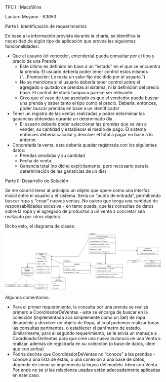 TPC I : MacoWins

Lautaro Moyano - K3053

Parte I: Identificación de requerimientos

En base a la información provista durante la charla, se identifica la necesidad de algún tipo de aplicación que provea las siguientes funcionalidades:

- Que el usuario (el vendedor, entendería) pueda consultar por el tipo y precio de una Prenda
   - Este último es definido en base a un “estado” en el que se encuentra la prenda. El usuario debería poder tener control estos mismos (“...Promoción: Le resta un valor fijo decidido por el usuario.”)
   - No se menciona si el usuario debería tener control sobre el agregado o quitado de prendas al sistema, ni la definición del precio base. El control de stock tampoco parece ser relevante.
   - Creo que el caso de uso asociado es que el vendedor pueda buscar una prenda y saber tanto el tipo como el precio. Deberia, entonces, poder buscar prendas en base a un identificador
- Tener un registro de las ventas realizadas y poder determinar las ganancias obtenidas durante un determinado día.
   - El usuario debería poder seleccionar las prendas que se van a vender, su cantidad y establecer el medio de pago. El sistema entonces debería calcular y devolver     el total a pagar en base a lo anterior.
- Concretada la venta, esta debería quedar registrada con los siguientes datos:
   - Prendas vendidas y su cantidad
   - Fecha de venta
   - Ganancia total (no dicho explícitamente, pero necesario para la determinación de las ganancias de un dia)

Parte II: Desarrollo de Solución

Se me ocurrió tener al principio un objeto que opere como una interfaz inicial entre el usuario y el sistema. Sería un “punto de entrada”, permitiendo buscar ropa y “crear” nuevas ventas. No quiero que tenga una cantidad de responsabilidades excesiva - en tanto pueda, que las consultas de datos sobre la ropa y el agregado de productos a un venta a concretar sea realizado por otros objetos.

Dicho esto, el diagrama de clases:

![diagrama](https://github.com/nullspace1/macowinsPrimeraIteracion/blob/main/ejercicio.png)


Algunos comentarios:

- Para el primer requerimiento, la consulta por una prenda se realiza primero a CoordinadorDeVentas - este se encarga de buscar en la colección (implementada aca simplemente como un Set) de ropa disponible y devolver un objeto de Ropa, al cual podemos realizar todas las consultas pertinentes, o establecer el parámetro de estado.
Similarmente, para el segundo requerimiento, se le envía un mensaje a CoordinadorDeVentas para que cree una nueva instancia de una Venta a realizar, además de registrarla en su colección (o base de datos, idem que con arriba)
- Podría decirse que CoordinadorDeVentas no “conoce” a las prendas - conoce a una lista de estas, o una conexión a una base de datos, depende de cómo se implementa la lógica del modelo. Idem con Venta. Por ende no se si las relaciones usadas están adecuadamente aplicadas en este caso.

